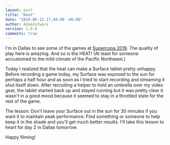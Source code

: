 ```yaml
---
layout: post
title: "Heat"
date: "2019-06-13 17:40:00 -06:00"
author: AdamZofware
version: 1.0.0
comments: true
---
```


I'm in Dallas to see some of the games at [Supercopa 2019](https://premiersupercopa.com/). The quality of play here is amazing. And so is the HEAT! (At least for someone accustomed to the mild climate of the Pacific Northwest.)  

Today I realized that the heat can make a Surface tablet pretty unhappy. Before recording a game today, my Surface was exposed to the sun for perhaps a half hour and as soon as I tried to start recording and streaming it shut itself down. After recruiting a helper to hold an umbrella over my video gear, the tablet started back up and stayed running but it was pretty clear it wasn't in a good mood because it seemed to stay in a throttled state for the rest of the game.

The lesson: Don't leave your Surface out in the sun for 30 minutes if you want it to maintain peak performance. Find something or someone to help keep it in the shade and you'll get much better results. I'll take this lesson to heart for day 2 in Dallas tomorrow.

Happy filming!
